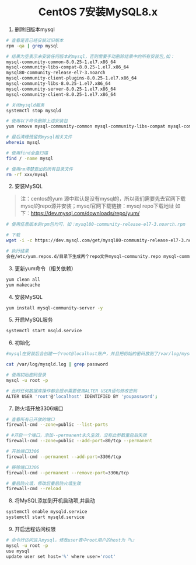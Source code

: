 # <center>CentOS 7安装MySQL8.x  

1. 删除旧版本mysql

```bash
# 查看是否已经安装过旧版本 
rpm -qa | grep mysql

# 结果为空表示未安装任何版本的mysql，否则需要手动删除结果中的所有安装包,如：
mysql-community-common-8.0.25-1.el7.x86_64
mysql-community-libs-compat-8.0.25-1.el7.x86_64
mysql80-community-release-el7-3.noarch
mysql-community-client-plugins-8.0.25-1.el7.x86_64
mysql-community-libs-8.0.25-1.el7.x86_64
mysql-community-server-8.0.25-1.el7.x86_64
mysql-community-client-8.0.25-1.el7.x86_64 

# 关闭mysqld服务
systemctl stop mysqld

# 使用以下命令删除上述安装包
yum remove mysql-community-common mysql-community-libs-compat mysql-community-client-plugins mysql-community-libs mysql-community-server mysql-community-client

# 最后清理残留的mysql相关文件
whereis mysql

# 使用find全盘扫描
find / -name mysql

# 使用rm清楚查出的所有目录文件
rm -rf xxx/mysql
```   

2. 安装MySQL  
> 注：centos的yum 源中默认是没有mysql的，所以我们需要先去官网下载mysql的repo源并安装；mysql官网下载链接：mysql repo下载地址 如下：https://dev.mysql.com/downloads/repo/yum/  

```bash
# 使用任意版本的rpm包均可，如：mysql80-community-release-el7-3.noarch.rpm

# 下载
wget -i -c https://dev.mysql.com/get/mysql80-community-release-el7-3.noarch.rpm

# 执行结果
会在/etc/yum.repos.d/目录下生成两个repo文件mysql-community.repo mysql-community-source.repo
```  

3. 更新yum命令（相关依赖）

```bash
yum clean all
yum makecache
```

4. 安装MySQL

```bash
yum install mysql-community-server -y
```

5. 开启MySQL服务

```bash
systemctl start msqld.service
```

6. 初始化

```bash
#mysql在安装后会创建一个root@localhost账户，并且把初始的密码放到了/var/log/mysqld.log文件中

cat /var/log/mysqld.log | grep password

# 使用初始密码登录
mysql -u root -p

# 此时任何数据库操作都会提示需要使用ALTER USER语句修改密码
ALTER USER 'root'@'localhost' IDENTIFIED BY 'youpassword';
```

7. 防火墙开放3306端口

```bash
# 查看所有已开放的端口
firewall-cmd --zone=public --list-ports

# #开启一个端口，添加--permanent永久生效，没有此参数重启后失效
firewall-cmd --zone=public --add-port=80/tcp --permanent

# 开放端口3306
firewall-cmd --permanent --add-port=3306/tcp

# 移除端口3306
firewall-cmd --permanent --remove-port=3306/tcp

# 重启防火墙，修改后重启防火墙生效
firewall-cmd --reload
```

8. 将MySQL添加到开机启动项,并启动

```bash
systemctl enable mysqld.service
systemctl start mysqld.service
```

9. 开启远程访问权限

```bash
# 命令行访问进入mysql，修改user表中root用户的host为『%』
mysql -u root -p
use mysql
update user set host='%' where user='root'
```





